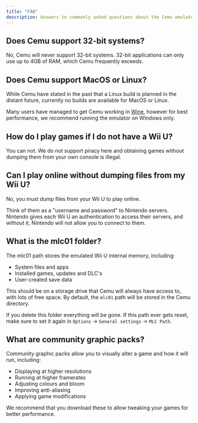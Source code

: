 ```yaml
---
title: "FAQ"
description: Answers to commonly asked questions about the Cemu emulator.
---
```


## Does Cemu support 32-bit systems?

No, Cemu will never support 32-bit systems. 32-bit applications can only use up to 4GB of RAM, which Cemu frequently exceeds.

## Does Cemu support MacOS or Linux?

While Cemu have stated in the past that a Linux build is planned in the distant future, currently no builds are available for MacOS or Linux.

Many users have managed to get Cemu working in [Wine](https://www.winehq.org/), however for best performance, we recommend running the emulator on Windows only.

## How do I play games if I do not have a Wii U?

You can not. We do not support piracy here and obtaining games without dumping them from your own console is illegal.

## Can I play online without dumping files from my Wii U?

No, you must dump files from your Wii U to play online.

Think of them as a "username and password" to Nintendo servers. Nintendo gives each Wii U an authentication to access their servers, and without it, Nintendo will not allow you to connect to them.

## What is the mlc01 folder?

The mlc01 path stores the emulated Wii U internal memory, including:

- System files and apps
- Installed games, updates and DLC's
- User-created save data

This should be on a storage drive that Cemu will always have access to, with lots of free space. By default, the `mlc01` path will be stored in the Cemu directory.

If you delete this folder everything will be gone. If this path ever gets reset, make sure to set it again in `Options` -> `General settings` -> `MLC Path`.

## What are community graphic packs?

Community graphic packs allow you to visually alter a game and how it will run, including:

- Displaying at higher resolutions
- Running at higher framerates
- Adjusting colours and bloom
- Improving anti-aliasing
- Applying game modifications

We recommend that you download these to allow tweaking your games for better performance.
